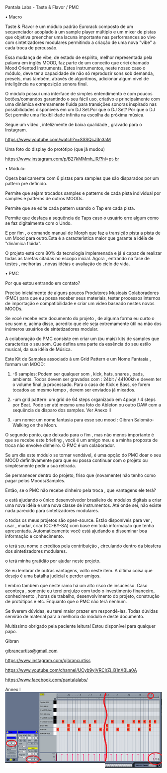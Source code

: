 Pantala Labs - Taste & Flavor / PMC 

•	Macro

Taste & Flavor é um módulo padrão Eurorack composto de um sequenciador acoplado à um sample player múltiplo e um mixer de pistas que objetiva preencher uma lacuna importante nas performances ao vivo com sintetizadores modulares permitindo a criação de uma nova "vibe" a cada troca de percussão.

Essa mudança de vibe, de estado de espírito, melhor representada pela palavra em inglês MOOD, faz parte de um conceito que criei chamado Mood Oriented Instruments. Estes instrumentos, neste nosso caso o módulo, deve ter a capacidade de não só reproduzir sons sob demanda, presets, mas também,  através de algoritmos, adicionar algum nível de inteligência na composição sonora final.

O módulo possui uma interface de simples entendimento e com poucos botões/comandos garantindo o seu fácil uso, criativo e principalmente com uma dinâmica extremamente fluída para transições sonoras inspirado nas possibilidades disponíveis em um DJ Set.Por que o DJ Set? Por que o DJ Set permite uma flexibilidade infinita na escolha da próxima música.

Segue um vídeo , infelizmente de baixa qualidade , gravado para o Instagram.

https://www.youtube.com/watch?v=SSSQcJ3n3aM  

Uma foto do display do protótipo (que já mudou)

https://www.instagram.com/p/B27kMMmh_lR/?hl=pt-br  


•	Módulo:

Opera basicamente com 6 pistas para samples que são disparados por um pattern pré definido.

Permite que sejam trocados samples e patterns de cada pista individual por samples e patterns de outros MOODs. 

Permite que se edite cada pattern usando o Tap em cada pista.

Permite que desfaça a sequência de Taps caso o usuário erre algum como se faz digitalmente com o Undo.

E por fim , o comando manual de Morph que faz a transição pista a pista de um Mood para outro.Esta é a característica maior que garante a idéia de "dinâmica flúida". 

O projeto está com 80% da tecnologia implemenada e já é capaz de realizar todas as tarefas citadas no escopo inicial. Agora , entrando na fase de testes , melhorias , novas idéias e avaliação do ciclo de vida.


•	PMC

Por que estou entrando em contato?

Preciso inicialmente de alguns poucos Produtores Musicais Colaboradores (PMC) para que eu possa receber seus materiais, testar processos internos de importação e compatibilidade e criar um vídeo baseado nestes novos MOODs.

Se você recebe este documento do projeto , de alguma forma eu curto o seu som e, acima disso, acredito que ele seja extremamente útil na mão dos inúmeros usuários de sintetizadores modular.

A colaboração do PMC consiste em criar um (ou mais) kits de samples que caracterize o seu som. Que defina uma parte da essência do seu estilo musical, da sua idéia de Música.

Este Kit de Samples associado à um Grid Pattern e um Nome Fantasia , formam um MOOD:

1.	-6 samples: Podem ser qualquer som , kick, hats, snares , pads, ambients. Todos devem ser gravados com : 24bit / 44100kh e devem ter o  volume final já processado. Para o caso de Kick e Bass, se forem tocados ao mesmo tempo , devem ser enviados já mixados.

2.	-um grid pattern: um grid de 64 steps organizado em 4ppqn / 4 steps por Beat. Pode ser até mesmo uma foto do Ableton ou outro DAW com a sequência de disparo dos samples. Ver Anexo II

3.	-um nome: um nome fantasia para esse seu mood : Gibran Salomão-Walking on the Moon.

O segundo ponto, que deixado para o fim , mas não menos importante é que se recebe este briefing , você é um amigo meu e a minha proposta de troca não envolve dinheiro. O PMC é um colaborador.

Se um dia este módulo se tornar vendável, é uma opção do PMC doar o seu MOOD definitivamente para que eu possa continuar com o projeto ou simplesmente pedir a sua retirada. 

Se permanecer dentro do projeto, friso que (novamente) não tenho como pagar pelos Moods/Samples.

Então, se o PMC não recebe dinheiro pela troca , que vantagens ele terá?

o	está ajudando o único desenvolvedor brasileiro de módulos digitais a criar uma nova idéia e uma nova classe de instrumentos. Até onde sei, não existe nada parecido para sintetizadores modulares.

o	todos os meus projetos são open-source. Estão disponíveis para ver , usar , mudar, criar (CC-BY-SA) com base em toda informação que tenha apresentada. Automaticamente você está ajudando a disseminar boa informação e conhecimento.

o	terá seu nome e créditos pela contribuição , circulando dentro da biosfera dos sintetizadores modulares.

o	terá minha gratidão por ajudar neste projeto.

Se eu lembrar de outras vantagens, volto neste item. A última coisa que desejo é uma batalha judicial e perder amigos.

Lembro também que neste ramo há um alto risco de insucesso. Caso aconteça , somente eu terei prejuízo com todo o investimento financeiro, conhecimento , horas de trabalho, desenvolvimento do projeto, construção de protótipos e etc. Enquanto que o PMC não terá nenhum. 

Se tiverem dúvidas, eu terei maior prazer em respondê-las. Todas dúvidas servirão de material para a melhoria do módulo e deste documento.

Muitíssimo obrigado pela paciente leitura! Estou disponível para qualquer papo.

Gibran

gibrancurtiss@gmail.com

https://www.instagram.com/gibrancurtiss

https://www.youtube.com/channel/UCyb9yIVRCIrZj_B1nXBLa0A

https://www.facebook.com/pantalalabs/


Annex I
<img alt="" style="border-width:0" src="https://github.com/PantalaLabs/taste-flavor/blob/master/grid.png" /></a>
